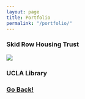 ```yaml
---
layout: page
title: Portfolio
permalink: "/portfolio/"
---
```


### Skid Row Housing Trust

<div>
  <a href="srht-cover.jpg"><img src="srht-cover-small.jpg" /></a>
</div>

### UCLA Library



### <a class="page-link" href="/">Go Back!</a>
